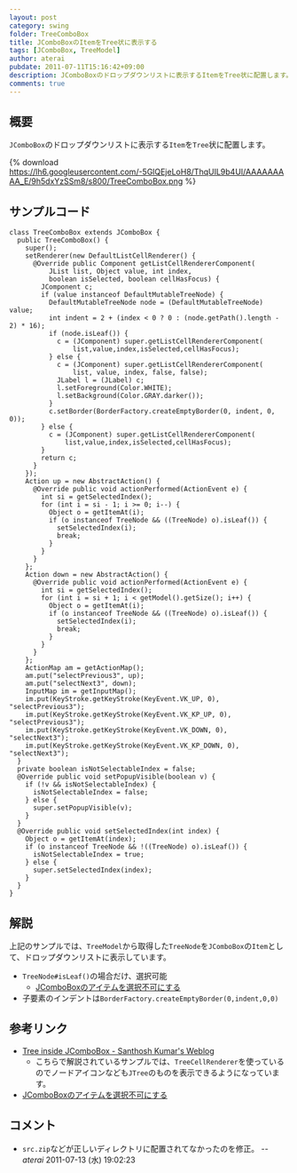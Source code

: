 ```yaml
---
layout: post
category: swing
folder: TreeComboBox
title: JComboBoxのItemをTree状に表示する
tags: [JComboBox, TreeModel]
author: aterai
pubdate: 2011-07-11T15:16:42+09:00
description: JComboBoxのドロップダウンリストに表示するItemをTree状に配置します。
comments: true
---
```

## 概要
`JComboBox`のドロップダウンリストに表示する`Item`を`Tree`状に配置します。

{% download https://lh6.googleusercontent.com/-5GlQEjeLoH8/ThqUIL9b4UI/AAAAAAAAA_E/9h5dxYzSSm8/s800/TreeComboBox.png %}

## サンプルコード
<pre class="prettyprint"><code>class TreeComboBox extends JComboBox {
  public TreeComboBox() {
    super();
    setRenderer(new DefaultListCellRenderer() {
      @Override public Component getListCellRendererComponent(
          JList list, Object value, int index,
          boolean isSelected, boolean cellHasFocus) {
        JComponent c;
        if (value instanceof DefaultMutableTreeNode) {
          DefaultMutableTreeNode node = (DefaultMutableTreeNode) value;
          int indent = 2 + (index &lt; 0 ? 0 : (node.getPath().length - 2) * 16);
          if (node.isLeaf()) {
            c = (JComponent) super.getListCellRendererComponent(
                list,value,index,isSelected,cellHasFocus);
          } else {
            c = (JComponent) super.getListCellRendererComponent(
                list, value, index, false, false);
            JLabel l = (JLabel) c;
            l.setForeground(Color.WHITE);
            l.setBackground(Color.GRAY.darker());
          }
          c.setBorder(BorderFactory.createEmptyBorder(0, indent, 0, 0));
        } else {
          c = (JComponent) super.getListCellRendererComponent(
              list,value,index,isSelected,cellHasFocus);
        }
        return c;
      }
    });
    Action up = new AbstractAction() {
      @Override public void actionPerformed(ActionEvent e) {
        int si = getSelectedIndex();
        for (int i = si - 1; i &gt;= 0; i--) {
          Object o = getItemAt(i);
          if (o instanceof TreeNode &amp;&amp; ((TreeNode) o).isLeaf()) {
            setSelectedIndex(i);
            break;
          }
        }
      }
    };
    Action down = new AbstractAction() {
      @Override public void actionPerformed(ActionEvent e) {
        int si = getSelectedIndex();
        for (int i = si + 1; i &lt; getModel().getSize(); i++) {
          Object o = getItemAt(i);
          if (o instanceof TreeNode &amp;&amp; ((TreeNode) o).isLeaf()) {
            setSelectedIndex(i);
            break;
          }
        }
      }
    };
    ActionMap am = getActionMap();
    am.put("selectPrevious3", up);
    am.put("selectNext3", down);
    InputMap im = getInputMap();
    im.put(KeyStroke.getKeyStroke(KeyEvent.VK_UP, 0),      "selectPrevious3");
    im.put(KeyStroke.getKeyStroke(KeyEvent.VK_KP_UP, 0),   "selectPrevious3");
    im.put(KeyStroke.getKeyStroke(KeyEvent.VK_DOWN, 0),    "selectNext3");
    im.put(KeyStroke.getKeyStroke(KeyEvent.VK_KP_DOWN, 0), "selectNext3");
  }
  private boolean isNotSelectableIndex = false;
  @Override public void setPopupVisible(boolean v) {
    if (!v &amp;&amp; isNotSelectableIndex) {
      isNotSelectableIndex = false;
    } else {
      super.setPopupVisible(v);
    }
  }
  @Override public void setSelectedIndex(int index) {
    Object o = getItemAt(index);
    if (o instanceof TreeNode &amp;&amp; !((TreeNode) o).isLeaf()) {
      isNotSelectableIndex = true;
    } else {
      super.setSelectedIndex(index);
    }
  }
}
</code></pre>

## 解説
上記のサンプルでは、`TreeModel`から取得した`TreeNode`を`JComboBox`の`Item`として、ドロップダウンリストに表示しています。

- `TreeNode#isLeaf()`の場合だけ、選択可能
    - [JComboBoxのアイテムを選択不可にする](http://ateraimemo.com/Swing/DisableItemComboBox.html)
- 子要素のインデントは`BorderFactory.createEmptyBorder(0,indent,0,0)`

<!-- dummy comment line for breaking list -->

## 参考リンク
- [Tree inside JComboBox - Santhosh Kumar's Weblog](http://www.jroller.com/santhosh/entry/tree_inside_jcombobox)
    - こちらで解説されているサンプルでは、`TreeCellRenderer`を使っているのでノードアイコンなども`JTree`のものを表示できるようになっています。
- [JComboBoxのアイテムを選択不可にする](http://ateraimemo.com/Swing/DisableItemComboBox.html)

<!-- dummy comment line for breaking list -->

## コメント
- `src.zip`などが正しいディレクトリに配置されてなかったのを修正。 -- *aterai* 2011-07-13 (水) 19:02:23

<!-- dummy comment line for breaking list -->
